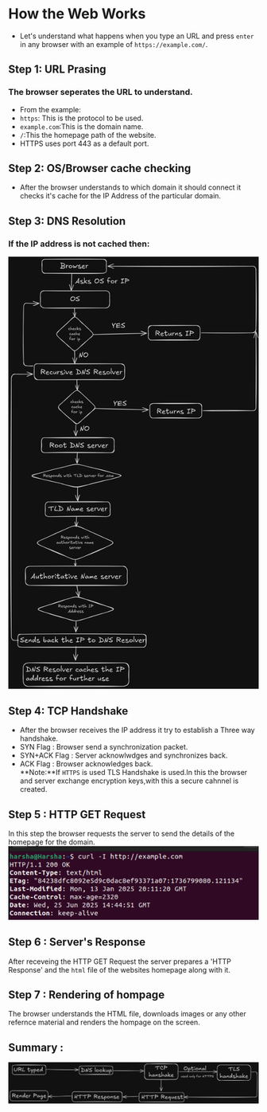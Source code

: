 # How the Web Works

+ Let's understand what happens when you type an URL and press `enter` in any browser with an example of `https://example.com/`.  

## Step 1: URL Prasing  

### The browser seperates the URL to understand.  

+ From the example:  
+ `https`: This is the protocol to be used.  
+ `example.com`:This is the domain name.  
+ `/`:This the homepage path of the website.  
+ HTTPS uses port 443 as a default port.  

## Step 2: OS/Browser cache checking

+ After the browser understands to which domain it should connect it checks it's cache for the IP Address of the particular domain.  

## Step 3: DNS Resolution  

### If the IP address is not cached then:  

![DNS Resolution](img/DNS%20Resolution.png)

## Step 4: TCP Handshake

+ After the browser receives the IP address it try to establish a Three way handshake.
+ SYN Flag : Browser send a synchronization packet.
+ SYN+ACK Flag : Server acknowlwdges and synchronizes back.
+ ACK Flag : Browser acknowledges back.  
**Note:**If `HTTPS` is used TLS Handshake is used.In this the browser and server exchange encryption keys,with this a secure cahnnel is created.  

## Step 5 : HTTP GET Request

In this step the browser requests the server to send the details of the homepage for the domain.
![HTTP GET Request](img/HTTP.png)

## Step 6 : Server's Response

After receveing the HTTP GET Request the server prepares a  'HTTP Response' and the `html` file of the websites homepage along with it.

## Step 7 : Rendering of hompage

The browser understands the HTML file, downloads images or any other refernce material and renders the hompage on the screen.

## Summary :

![summary](img/summary.png)